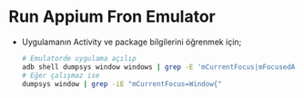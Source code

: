 # Run Appium Fron Emulator

- Uygulamanın Activity ve package bilgilerini öğrenmek için;
  ```bash
  # Emulatorde uygulama açılıp
  adb shell dumpsys window windows | grep -E 'mCurrentFocus|mFocusedApp'
  # Eğer çalışmaz ise
  dumpsys window | grep -iE "mCurrentFocus=Window{"
  ```

